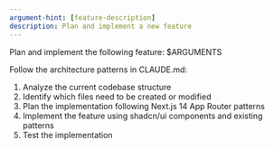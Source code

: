 ```yaml
---
argument-hint: [feature-description]
description: Plan and implement a new feature
---
```


Plan and implement the following feature: $ARGUMENTS

Follow the architecture patterns in CLAUDE.md:
1. Analyze the current codebase structure
2. Identify which files need to be created or modified
3. Plan the implementation following Next.js 14 App Router patterns
4. Implement the feature using shadcn/ui components and existing patterns
5. Test the implementation
